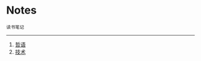 # Notes
	读书笔记
***
1. [哲语](https://github.com/netwolf103/notes/blob/master/哲语.md) 
2. [技术](https://github.com/netwolf103/notes/blob/master/技术/README.md) 